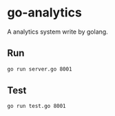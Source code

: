 
go-analytics
============

A analytics system write by golang.


## Run
~~~bash
go run server.go 8001
~~~

## Test
~~~bash
go run test.go 8001
~~~
